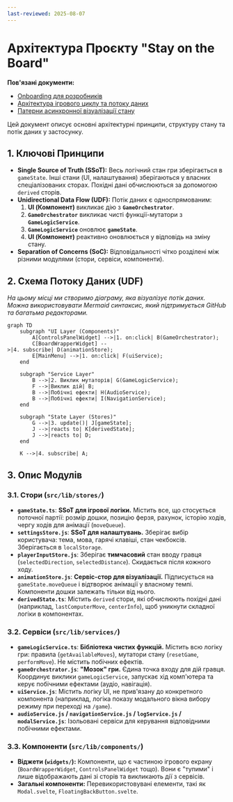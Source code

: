 ```yaml
---
last-reviewed: 2025-08-07
---
```


# Архітектура Проєкту "Stay on the Board"

**Пов'язані документи:**
- [Onboarding для розробників](ONBOARDING.md)
- [Архітектура ігрового циклу та потоку даних](architecture/GAME_LOGIC_AND_DATA_FLOW.md)
- [Патерни асинхронної візуалізації стану](architecture/PATTERNS-asynchronous-state-visualization.md)

Цей документ описує основні архітектурні принципи, структуру стану та потік даних у застосунку.

## 1. Ключові Принципи

- **Single Source of Truth (SSoT):** Весь логічний стан гри зберігається в `gameState`. Інші стани (UI, налаштування) зберігаються у власних спеціалізованих сторах. Похідні дані обчислюються за допомогою `derived` сторів.
- **Unidirectional Data Flow (UDF):** Потік даних є односпрямованим:
  1.  **UI (Компонент)** викликає дію з **`GameOrchestrator`**.
  2.  **`GameOrchestrator`** викликає чисті функції-мутатори з **`GameLogicService`**.
  3.  **`GameLogicService`** оновлює **`gameState`**.
  4.  **UI (Компонент)** реактивно оновлюється у відповідь на зміну стану.
- **Separation of Concerns (SoC):** Відповідальності чітко розділені між різними модулями (стори, сервіси, компоненти).

## 2. Схема Потоку Даних (UDF)

*На цьому місці ми створимо діаграму, яка візуалізує потік даних. Можна використовувати Mermaid синтаксис, який підтримується GitHub та багатьма редакторами.*

```mermaid
graph TD
    subgraph "UI Layer (Components)"
        A[ControlsPanelWidget] -->|1. on:click| B(GameOrchestrator);
        C[BoardWrapperWidget] --
>|4. subscribe| D(animationStore);
        E[MainMenu] -->|1. on:click| F(uiService);
    end

    subgraph "Service Layer"
        B -->|2. Виклик мутаторів| G(GameLogicService);
        F -->|Виклик дій| B;
        B -->|Побічні ефекти| H(AudioService);
        B -->|Побічні ефекти| I(NavigationService);
    end

    subgraph "State Layer (Stores)"
        G -->|3. update()| J[gameState];
        J -->|reacts to| K[derivedState];
        J -->|reacts to| D;
    end

    K -->|4. subscribe| A;
```

## 3. Опис Модулів

### 3.1. Стори (`src/lib/stores/`)

- **`gameState.ts`**: **SSoT для ігрової логіки.** Містить все, що стосується поточної партії: розмір дошки, позицію ферзя, рахунок, історію ходів, чергу ходів для анімації (`moveQueue`).
- **`settingsStore.js`**: **SSoT для налаштувань.** Зберігає вибір користувача: тема, мова, гарячі клавіші, стан чекбоксів. Зберігається в `localStorage`.
- **`playerInputStore.js`**: Зберігає **тимчасовий** стан вводу гравця (`selectedDirection`, `selectedDistance`). Скидається після кожного ходу.
- **`animationStore.js`**: **Сервіс-стор для візуалізації.** Підписується на `gameState.moveQueue` і відтворює анімації у власному темпі. Компоненти дошки залежать тільки від нього.
- **`derivedState.ts`**: Містить `derived` стори, які обчислюють похідні дані (наприклад, `lastComputerMove`, `centerInfo`), щоб уникнути складної логіки в компонентах.

### 3.2. Сервіси (`src/lib/services/`)

- **`gameLogicService.ts`**: **Бібліотека чистих функцій.** Містить всю логіку гри: правила (`getAvailableMoves`), мутатори стану (`resetGame`, `performMove`). Не містить побічних ефектів.
- **`gameOrchestrator.js`**: **"Мозок" гри.** Єдина точка входу для дій гравця. Координує виклики `gameLogicService`, запускає хід комп'ютера та керує побічними ефектами (аудіо, навігація).
- **`uiService.js`**: Містить логіку UI, не прив'язану до конкретного компонента (наприклад, логіка показу модального вікна вибору режиму при переході на `/game`).
- **`audioService.js` / `navigationService.js` / `logService.js` / `modalService.js`**: Ізольовані сервіси для керування відповідними побічними ефектами.

### 3.3. Компоненти (`src/lib/components/`)

- **Віджети (`widgets/`):** Компоненти, що є частиною ігрового екрану (`BoardWrapperWidget`, `ControlsPanelWidget` тощо). Вони є "тупими" і лише відображають дані зі сторів та викликають дії з сервісів.
- **Загальні компоненти:** Перевикористовувані елементи, такі як `Modal.svelte`, `FloatingBackButton.svelte`. 